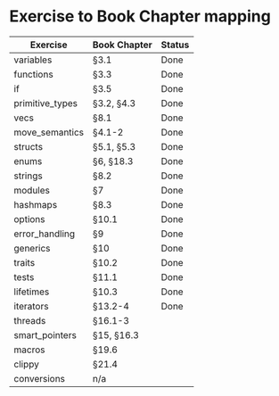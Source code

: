 # Exercise to Book Chapter mapping

| Exercise               | Book Chapter        | Status |
| ---------------------- | ------------------- | - |
| variables              | §3.1                | Done |
| functions              | §3.3                | Done |
| if                     | §3.5                | Done |
| primitive_types        | §3.2, §4.3          | Done |
| vecs                   | §8.1                | Done |
| move_semantics         | §4.1-2              | Done |
| structs                | §5.1, §5.3          | Done |
| enums                  | §6, §18.3           | Done |
| strings                | §8.2                | Done |
| modules                | §7                  | Done |
| hashmaps               | §8.3                | Done |
| options                | §10.1               | Done |
| error_handling         | §9                  | Done |
| generics               | §10                 | Done |
| traits                 | §10.2               | Done |
| tests                  | §11.1               | Done |
| lifetimes              | §10.3               | Done |
| iterators              | §13.2-4             | Done |
| threads                | §16.1-3             |
| smart_pointers         | §15, §16.3          |
| macros                 | §19.6               |
| clippy                 | §21.4               |
| conversions            | n/a                 |
